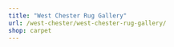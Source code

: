 ```yaml
---
title: "West Chester Rug Gallery"
url: /west-chester/west-chester-rug-gallery/
shop: carpet
---
```

